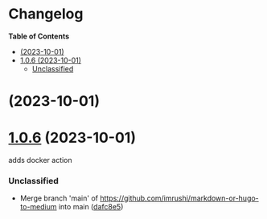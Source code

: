 # Changelog

<!-- START doctoc generated TOC please keep comment here to allow auto update -->
<!-- DON'T EDIT THIS SECTION, INSTEAD RE-RUN doctoc TO UPDATE -->

**Table of Contents**

- [ (2023-10-01)](#2023-10-01)
- [1.0.6 (2023-10-01)](#106-2023-10-01)
  - [Unclassified](#unclassified)

<!-- END doctoc generated TOC please keep comment here to allow auto update -->

# [](https://github.com/imrushi/markdown-or-hugo-to-medium/compare/v1.0.6...v) (2023-10-01)

# [1.0.6](https://github.com/imrushi/markdown-or-hugo-to-medium/compare/dafc8e52c1c8fdde4861c0cd54dac8337cbfe9de...v1.0.6) (2023-10-01)

adds docker action

### Unclassified

- Merge branch 'main' of https://github.com/imrushi/markdown-or-hugo-to-medium into main ([dafc8e5](https://github.com/imrushi/markdown-or-hugo-to-medium/commit/dafc8e52c1c8fdde4861c0cd54dac8337cbfe9de))
